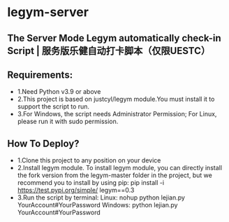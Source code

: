 # legym-server
The Server Mode Legym automatically check-in Script | 服务版乐健自动打卡脚本（仅限UESTC）
--
## Requirements:
- 1.Need Python v3.9 or above
- 2.This project is based on justcyl/legym module.You must install it to support the script to run.
- 3.For Windows, the script needs Administrator Permission; For Linux, please run it with sudo permission.
## How To Deploy?
- 1.Clone this project to any position on your device
- 2.Install legym module.
To install legym module, you can directly install the fork version from the legym-master folder in the project, but we recommend you to install by using pip:
   pip install -i https://test.pypi.org/simple/ legym==0.3
- 3.Run the script by terminal:
Linux:
   nohup python lejian.py YourAccount#YourPassword
Windows:
   python lejian.py YourAccount#YourPassword
